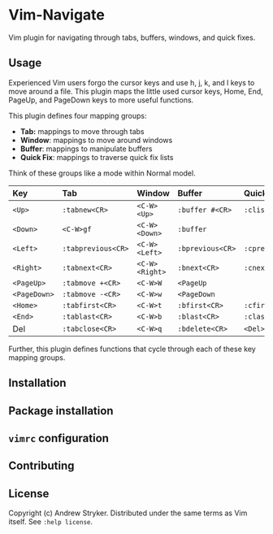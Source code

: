 # Vim-Navigate

Vim plugin for navigating through tabs, buffers, windows, and quick fixes.

## Usage

Experienced Vim users forgo the cursor keys and use <key>h</key>, <key>j</key>,
<key>k</key>, and <key>l</key> keys to move around a file. This plugin maps the
little used cursor keys, <key>Home</key>, <key>End</key>, <key>PageUp</key>,
and <key>PageDown</key> keys to more useful functions.

This plugin defines four mapping groups:

- **Tab:** mappings to move through tabs
- **Window**: mappings to move around windows
- **Buffer**: mappings to manipulate buffers
- **Quick Fix**: mappings to traverse quick fix lists

Think of these groups like a mode within Normal model.

| Key          | Tab                | Window         | Buffer           | Quick Fix        |
|:-------------|:-------------------|:---------------|:-----------------|:-----------------|
| `<Up>`       | `:tabnew<CR>`      | `<C-W><Up>`    | `:buffer #<CR>`  |  `:clist<CR>`    |
| `<Down>`     | `<C-W>gf`          | `<C-W><Down>`  | `:buffer`        |  <Down>          |
| `<Left>`     | `:tabprevious<CR>` | `<C-W><Left>`  | `:bprevious<CR>` | `:cprevious<CR>` |
| `<Right>`    | `:tabnext<CR>`     | `<C-W><Right>` | `:bnext<CR>`     | `:cnext<CR>`     |
| `<PageUp>`   | `:tabmove +<CR>`   | `<C-W>W`       | `<PageUp`        | <PageUp>         |
| `<PageDown>` | `:tabmove -<CR>`   | `<C-W>w`       | `<PageDown`      | <PageDown>       |
| `<Home>`     | `:tabfirst<CR>`    | `<C-W>t`       | `:bfirst<CR>`    | `:cfirst<CR>`    |
| `<End>`      | `:tablast<CR>`     | `<C-W>b`       | `:blast<CR>`     | `:clast<CR>`     |
| <key>Del</key>      | `:tabclose<CR>`    | `<C-W>q`       | `:bdelete<CR>`   | `<Del>`          |


Further, this plugin defines functions that cycle through each of these key
mapping groups.

## Installation

## Package installation

## `vimrc` configuration


## Contributing

## License

Copyright (c) Andrew Stryker. Distributed under the same terms as Vim itself.
See `:help license`.
